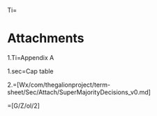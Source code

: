 Ti=<h1>Attachments</h1>

1.Ti=Appendix A

1.sec=Cap table

2.=[Wx/com/thegalionproject/term-sheet/Sec/Attach/SuperMajorityDecisions_v0.md]

=[G/Z/ol/2]